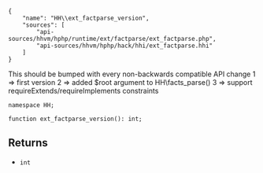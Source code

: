 ``` yamlmeta
{
    "name": "HH\\ext_factparse_version",
    "sources": [
        "api-sources/hhvm/hphp/runtime/ext/factparse/ext_factparse.php",
        "api-sources/hhvm/hphp/hack/hhi/ext_factparse.hhi"
    ]
}
```




This should be bumped with every non-backwards compatible API change
1 => first version
2 => added $root argument to HH\\facts_parse()
3 => support requireExtends/requireImplements constraints




``` Hack
namespace HH;

function ext_factparse_version(): int;
```




## Returns




+ ` int `
<!-- HHAPIDOC -->
